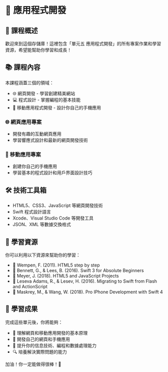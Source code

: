 # 📱 應用程式開發

## 🌟 課程概述
歡迎來到這個存儲庫！這裡包含「單元五 應用程式開發」的所有專案作業和學習資源，希望能幫助你學習和成長！

## 📚 課程內容
本課程涵蓋三個的領域：
- 🌐 網頁開發 - 學習創建精美網站
- 💻 程式設計 - 掌握編程的基本技能
- 📲 移動應用程式開發 - 設計你自己的手機應用

### 🌐 網頁應用專案
- 開發有趣的互動網頁應用
- 學習響應式設計和最新的網頁開發技術

### 📱 移動應用專案
- 創建你自己的手機應用
- 學習基本的程式設計和用戶界面設計技巧

## 🛠️ 技術工具箱
- HTML5、CSS3、JavaScript 等網頁開發技術
- Swift 程式設計語言
- Xcode、Visual Studio Code 等開發工具
- JSON、XML 等數據交換格式

## 📖 學習資源
你可以利用以下資源來幫助你的學習：
- 📘 Wempen, F. (2011). HTML5 step by step
- 📗 Bennett, G., & Lees, B. (2016). Swift 3 for Absolute Beginners
- 📙 Meyer, J. (2018). HTML5 and JavaScript Projects
- 📕 Leseva Adams, R., & Lesev, H. (2016). Migrating to Swift from Flash and ActionScript
- 📓 Maskrey, M., & Wang, W. (2018). Pro IPhone Development with Swift 4

## 🎯 學習成果
完成這些單元後，你將能夠：
- 🧠 理解網頁和移動應用開發的基本原理
- 🔨 開發自己的網頁和手機應用
- 🚀 提升你的信息技術、編程和數據處理能力
- 🔍 培養解決實際問題的能力

加油！你一定能做得很棒！💪
